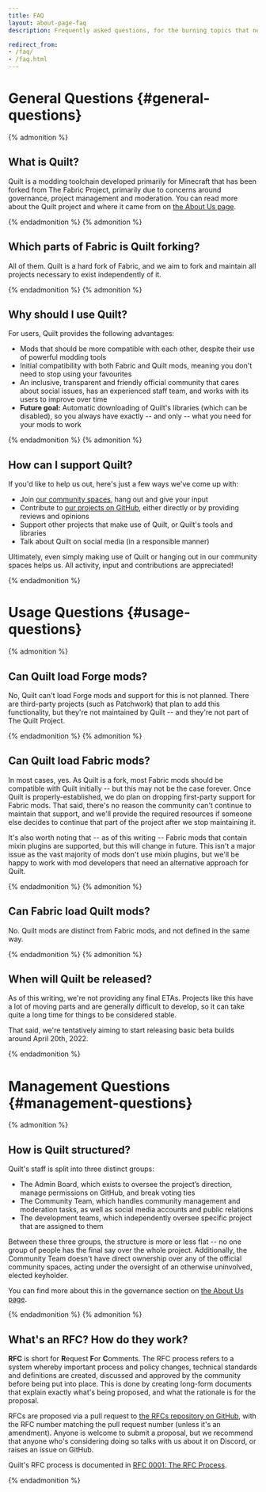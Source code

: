 ```yaml
---
title: FAQ
layout: about-page-faq
description: Frequently asked questions, for the burning topics that need addressing regularly.

redirect_from:
- /faq/
- /faq.html
---
```


# General Questions {#general-questions}

{% admonition %}

## What is Quilt?

Quilt is a modding toolchain developed primarily for Minecraft that has been forked from The Fabric Project, primarily 
due to concerns around governance, project management and moderation. You can read more about the Quilt project and 
where it came from on [the About Us page](/about).

{% endadmonition %}
{% admonition %}

## Which parts of Fabric is Quilt forking?

All of them. Quilt is a hard fork of Fabric, and we aim to fork and maintain all projects necessary to exist
independently of it.

{% endadmonition %}
{% admonition %}

## Why should I use Quilt?

For users, Quilt provides the following advantages:

* Mods that should be more compatible with each other, despite their use of powerful modding tools
* Initial compatibility with both Fabric and Quilt mods, meaning you don't need to stop using your favourites
* An inclusive, transparent and friendly official community that cares about social issues, has an experienced staff 
  team, and works with its users to improve over time
* **Future goal:** Automatic downloading of Quilt's libraries (which can be disabled), so you always have exactly --
  and only -- what you need for your mods to work

{% endadmonition %}
{% admonition %}

## How can I support Quilt?

If you'd like to help us out, here's just a few ways we've come up with:

* Join [our community spaces](/community), hang out and give your input
* Contribute to [our projects on GitHub](https://github.com/quiltmc), either directly or by providing reviews and
  opinions
* Support other projects that make use of Quilt, or Quilt's tools and libraries
* Talk about Quilt on social media (in a responsible manner)

[//]: # (* Help with ongoing costs by [supporting us financially on OpenCollective]&#40;https://opencollective.com/quiltmc&#41;)

Ultimately, even simply making use of Quilt or hanging out in our community spaces helps us. All activity, input and
contributions are appreciated!

{% endadmonition %}

# Usage Questions {#usage-questions}

{% admonition %}

## Can Quilt load Forge mods?

No, Quilt can't load Forge mods and support for this is not planned. There are third-party projects (such as Patchwork)
that plan to add this functionality, but they're not maintained by Quilt -- and they're not part of The Quilt Project.

{% endadmonition %}
{% admonition %}

## Can Quilt load Fabric mods?

In most cases, yes. As Quilt is a fork, most Fabric mods should be compatible with Quilt initially -- but this may not be
the case forever. Once Quilt is properly-established, we do plan on dropping first-party support for Fabric mods. That
said, there's no reason the community can't continue to maintain that support, and we'll provide the required resources
if someone else decides to continue that part of the project after we stop maintaining it.

It's also worth noting that -- as of this writing -- Fabric mods that contain mixin plugins are supported, but this 
will change in future. This isn't a major issue as the vast majority of mods don't use mixin plugins, but we'll be happy 
to work with mod developers that need an alternative approach for Quilt.

{% endadmonition %}
{% admonition %}

## Can Fabric load Quilt mods?

No. Quilt mods are distinct from Fabric mods, and not defined in the same way.

{% endadmonition %}
{% admonition %}

## When will Quilt be released?

As of this writing, we're not providing any final ETAs. Projects like this have a lot of moving parts and are generally
difficult to develop, so it can take quite a long time for things to be considered stable.

That said, we're tentatively aiming to start releasing basic beta builds around April 20th, 2022. 
[<i class="fas fa-cannabis has-text-dark is-pulled-right"></i>](https://www.youtube.com/watch?v=DJfg39WkMvE)

{% endadmonition %}

# Management Questions {#management-questions}

{% admonition %}

## How is Quilt structured?

Quilt's staff is split into three distinct groups:

* The Admin Board, which exists to oversee the project’s direction, manage permissions on GitHub, and break voting ties
* The Community Team, which handles community management and moderation tasks, as well as social media accounts and public relations
* The development teams, which independently oversee specific project that are assigned to them

Between these three groups, the structure is more or less flat -- no one group of people has the final say over the
whole project. Additionally, the Community Team doesn't have direct ownership over any of the official community 
spaces, acting under the oversight of an otherwise uninvolved, elected keyholder.

You can find more about this in the governance section on [the About Us page](/about/#governance).

{% endadmonition %}
{% admonition %}

## What's an RFC? How do they work?

**RFC** is short for **R**equest **F**or **C**omments. The RFC process refers to a system whereby important process and
policy changes, technical standards and definitions are created, discussed and approved by the community before being
put into place. This is done by creating long-form documents that explain exactly what's being proposed, and what the
rationale is for the proposal.

RFCs are proposed via a pull request to [the RFCs repository on GitHub](https://github.com/QuiltMC/rfcs), with the RFC
number matching the pull request number (unless it's an amendment). Anyone is welcome to submit a proposal, but we
recommend that anyone who's considering doing so talks with us about it on Discord, or raises an issue on GitHub.

Quilt's RFC process is documented in 
[RFC 0001: The RFC Process](https://github.com/QuiltMC/rfcs/blob/master/structure/0001-rfc-process.md).

{% endadmonition %}
